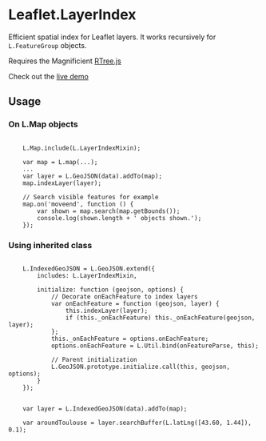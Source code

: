 Leaflet.LayerIndex
==================

Efficient spatial index for Leaflet layers. It works recursively 
for ``L.FeatureGroup`` objects.

Requires the Magnificient [RTree.js](https://github.com/imbcmdth/RTree)

Check out the [live demo](http://bl.ocks.org/leplatrem/5115239/919ab976af80cbd73914ae36d21fedead2e6274d)

Usage
-----

### On L.Map objects

```

    L.Map.include(L.LayerIndexMixin);

    var map = L.map(...);
    ...
    var layer = L.GeoJSON(data).addTo(map);
    map.indexLayer(layer);

    // Search visible features for example
    map.on('moveend', function () {
        var shown = map.search(map.getBounds());
        console.log(shown.length + ' objects shown.');
    });

```


### Using inherited class

```

    L.IndexedGeoJSON = L.GeoJSON.extend({
        includes: L.LayerIndexMixin,
        
        initialize: function (geojson, options) {
            // Decorate onEachFeature to index layers
            var onEachFeature = function (geojson, layer) {
                this.indexLayer(layer);
                if (this._onEachFeature) this._onEachFeature(geojson, layer);
            };
            this._onEachFeature = options.onEachFeature;
            options.onEachFeature = L.Util.bind(onFeatureParse, this);
            
            // Parent initialization
            L.GeoJSON.prototype.initialize.call(this, geojson, options);
        }
    });


    var layer = L.IndexedGeoJSON(data).addTo(map);
    
    var aroundToulouse = layer.searchBuffer(L.latLng([43.60, 1.44]), 0.1);

```
